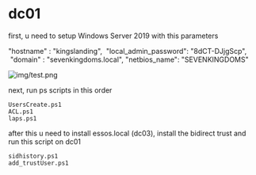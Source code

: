 # dc01



first, u need to setup Windows Server 2019 with this parameters

"hostname" : "kingslanding",
 "local_admin_password": "8dCT-DJjgScp",
 "domain" : "sevenkingdoms.local",
"netbios_name": "SEVENKINGDOMS"


![img/test.png](test.png)


next, run ps scripts in this order
```
UsersCreate.ps1
ACL.ps1
laps.ps1 
```


after this u need to install essos.local (dc03), install the bidirect trust and run this script on dc01
```
sidhistory.ps1
add_trustUser.ps1

```

